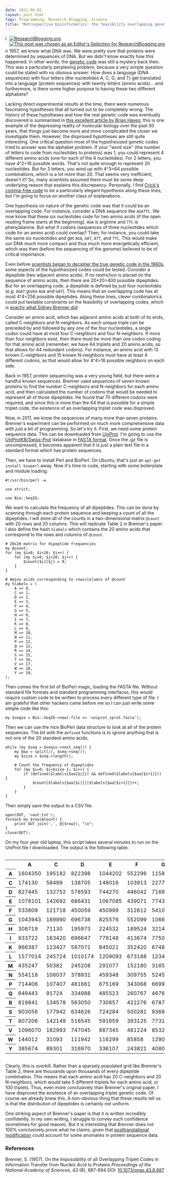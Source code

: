 ```yaml
---
date: 2011-06-02
layout: post.html
tags: Programming, Research Blogging, Science
title: "Retrospective bioinformatics: the feasibility overlapping genetic codes"
---
```


<div style="float:right; padding: 0 0 5px 5px;"><a href="http://www.researchblogging.org"><img style="border:0;" src="/files/icons/rb2_large_gray.png" alt="ResearchBlogging.org" /></a><br>
<a href="http://researchblogging.org/news/?p=2724"><img alt="This post was chosen as an Editor's Selection for ResearchBlogging.org" src="/files/icons/rb_editors-selection.png" style="border:0;"/></a></div>

In 1957, we knew what DNA was. We were pretty sure that proteins were determined by sequences of DNA. But we didn't know exactly how this happened. In other words, the <a href="http://en.wikipedia.org/wiki/Genetic_code">genetic code</a> was still a mystery back then. This was a particularly perplexing problem, because a very simple question could be stated with no obvious answer: How does a language (DNA sequences) with four letters (the nucleotides A, C, G, and T) get translated into a language (protein sequences) with twenty letters (amino acids)... and furthermore, is there some higher purpose to having these two different alphabets?

<!--more-->

Lacking direct experimental results at the time, there were numerous fascinating hypotheses that all turned out to be completely wrong. The history of these hypotheses and how the real genetic code was eventually discovered is summarized in <a href="http://dx.doi.org/10.1511/1998.1.8">this excellent article by Brian Hayes</a>; this is one example of the depressing reality of molecular biology over the past 50 years, that things just become more and more complicated the closer we investigate them. However, the disproved hypotheses are still quite interesting. One critical question most of the hypothesized genetic codes tried to answer was the alphabet problem. If your "word size" (the number of letters to code from nucleotides to proteins) was 1, you could represent 4 different amino acids (one for each of the 4 nucleotides). For 2 letters, you have 4^2=16 possible words. That's not quite enough to represent 20 nucleotides. But for 3 letters, you wind up with 4^3=64 possible combinations, which is a lot more than 20. That seems very inefficient, doesn't it? So, many scientists assumed there must be some deep underlying reason that explains this discrepancy. Personally, I find <a href="http://dx.doi.org/10.1073/pnas.43.5.416">Crick's comma-free code</a> to be a particularly elegant hypothesis along these lines, but I'm going to focus on another class of explanations.

One hypothesis on nature of the genetic code was that it could be an overlapping code. For instance, consider a DNA sequence like `AGATTC`. We now know that these six nucleotides code for two amino acids (if the open reading frame starts at the beginning). `AGA` is arginine and `TTC` is phenylalanine. But what if codons (sequences of three nucleotides which code for an amino acid) could overlap? Then, for instance, you could take the same six nucleotides and get `AGA`, `GAT`, `ATT`, and `TTC`. This would make our DNA much more compact and thus much more energetically efficient, which was then (before the sequencing of the genome) believed to be of critical importance.

Even before <a href="http://nobelprize.org/educational/medicine/gene-code/history.html">scientists began to decipher the true genetic code in the 1960s</a>, some aspects of the hypothesized codes could be tested. Consider a dipeptide (two adjacent amino acids). If no restriction is placed on the sequence of amino acids, then there are 20*20=400 possible dipeptides. But for an overlapping code, a dipeptide is defined by just four nucleotides (<i>e.g.</i> `AGAT` gives `AGA` and `GAT`). This means that an overlapping code has at most 4^4=256 possible dipeptides. Along these lines, clever combinatorics could put testable constraints on the feasibility of overlapping codes, which is <a href="http://dx.doi.org/10.1073/pnas.43.8.687">exactly what Sidney Brenner did</a>:

Consider an amino acid, which has adjacent amino acids at both of its ends, called C-neighbors and N-neighbors. As each unique triple can be preceded by and followed by any one of the four nucleotides, a single codon could have at most four C-neighbors and four N-neighbors. If more than four neighbors exist, then there must be more than one codon coding for that amino acid (remember, we have 64 triplets and 20 amino acids, so that allows for 44 redundant codons). For instance, an amino acid with 13 known C-neighbors and 15 known N-neighbors must have at least 4 different codons, as that would allow for 4^4=16 possible neighbors on each side.

Back in 1957, protein sequencing was a very young field, but there were a handful known sequences. Brenner used sequences of seven known proteins to find the number C-neighbors and N-neighbors for each amino acid, and then calculated the number of codons that would be needed to represent all of those dipeptides. He found that 70 different codons were required, and since this is more than the 64 that is possible for a simple triplet code, the existence of an overlapping triplet code was disproved.

Now, in 2011, we know the sequences of many more than seven proteins. Brenner's experiment can be performed on much more comprehensive data with just a bit of programming. So let's try it. First, we need some protein sequence data. This can be downloaded from <a href="http://www.uniprot.org/">UniProt</a>. I'm going to use the <a href="http://www.uniprot.org/downloads">UniProtKB/Swiss-Prot</a> database in <a href="http://en.wikipedia.org/wiki/FASTA_format">FASTA format</a>. Once the .gz file is uncompressed, it becomes apparent that it is just a plain text file in a standard format which has protein sequences.

Then, we have to install Perl and BioPerl. On Ubuntu, that's just an `apt-get install bioperl` away. Now it's time to code, starting with some boilerplate and module loading:

    #!/usr/bin/perl -w

    use strict;

    use Bio::SeqIO;

We want to calculate the frequency of all dipeptides. This can be done by scanning through each protein sequence and keeping a count of all the dipeptides. I will store all of the counts in a two-dimensional matrix `@count` with 20 rows and 20 columns. This will replicate Table 2 in Brenner's paper. I also define the hash `%labels` which contains the 20 amino acids that correspond to the rows and columns of `@count`.

    # 20x20 matrix for dipeptide frequencies
    my @count;
    for (my $i=0; $i<20; $i++) {
        for (my $j=0; $j<20; $j++) {
            $count[$i][$j] = 0;
        }
    }

    # Amino acids corresponding to rows/columns of @count
    my %labels = (
        A => 0,
        C => 1,
        D => 2,
        E => 3,
        F => 4,
        G => 5,
        H => 6,
        I => 7,
        K => 8,
        L => 9,
        M => 10,
        N => 11,
        P => 12,
        Q => 13,
        R => 14,
        S => 15,
        T => 16,
        V => 17,
        W => 18,
        Y => 19,
    );

Then comes the first bit of BioPerl magic, loading the FASTA file. Without standard file formats and standard programming interfaces, this would require custom code to be written to process every different type of file. I am grateful that other hackers came before me so I can just write some simple code like this:

    my $seqio = Bio::SeqIO->new(-file => 'uniprot_sprot.fasta');

Then we can use the nice BioPerl data structure to look at all of the protein sequences. The bit with the `defined` functions is to ignore anything that is not one of the 20 standard amino acids.

    while (my $seq = $seqio->next_seq()) {
        my @aa = split(//, $seq->seq());
        my $size = $seq->length();

        # Count the frequency of dipeptides
        for (my $i=0; $i<$size-1; $i++) {
            if (defined($labels{$aa[$i]}) && defined($labels{$aa[$i+1]})) {
                $count[$labels{$aa[$i]}][$labels{$aa[$i+1]}]++;
            }
        }
    }

Then simply save the output to a CSV file.

    open(OUT, '>out.txt');
    foreach my $row(@count) {
        print OUT join(',', @{$row}), "\n";
    }
    close(OUT);

On my four year old laptop, this script takes several minutes to run on the UniProt file I downloaded. The output is the following table.

<div style="margin-bottom: 1em; overflow: scroll; overflow-y: hidden;">
<table>
<tr><th></th><th>A</th><th>C</th><th>D</th><th>E</th><th>F</th><th>G</th><th>H</th><th>I</th><th>K</th><th>L</th><th>M</th><th>N</th><th>P</th><th>Q</th><th>R</th><th>S</th><th>T</th><th>V</th><th>W</th><th>Y</th></tr>
<tr><th>A</th><td>1604350</td><td>195182</td><td>822398</td><td>1044202</td><td>552296</td><td>1158886</td><td>320361</td><td>883073</td><td>857065</td><td>1588339</td><td>357454</td><td>529350</td><td>645313</td><td>613666</td><td>874430</td><td>939788</td><td>785165</td><td>1089590</td><td>154667</td><td>392376</td></tr>
<tr><th>C</th><td>174130</td><td>58499</td><td>138705</td><td>148016</td><td>103913</td><td>227743</td><td>70985</td><td>135499</td><td>130730</td><td>235749</td><td>45384</td><td>103432</td><td>139410</td><td>99012</td><td>144379</td><td>190093</td><td>130271</td><td>161362</td><td>31710</td><td>81394</td></tr>
<tr><th>D</th><td>827445</td><td>132752</td><td>578593</td><td>744270</td><td>446042</td><td>716855</td><td>211155</td><td>684994</td><td>556923</td><td>1019856</td><td>220821</td><td>383099</td><td>479704</td><td>332924</td><td>515621</td><td>609928</td><td>495489</td><td>741802</td><td>130625</td><td>350202</td></tr>
<tr><th>E</th><td>1078101</td><td>142692</td><td>686431</td><td>1067085</td><td>439071</td><td>774305</td><td>267415</td><td>817232</td><td>891635</td><td>1225847</td><td>299511</td><td>550953</td><td>439135</td><td>537320</td><td>745843</td><td>662946</td><td>635891</td><td>866060</td><td>127733</td><td>341910</td></tr>
<tr><th>F</th><td>533809</td><td>121718</td><td>450059</td><td>450999</td><td>312612</td><td>541059</td><td>169544</td><td>435875</td><td>381373</td><td>687454</td><td>146401</td><td>310279</td><td>311603</td><td>252249</td><td>355298</td><td>541662</td><td>402970</td><td>480058</td><td>85220</td><td>234312</td></tr>
<tr><th>G</th><td>1043943</td><td>189990</td><td>696738</td><td>825576</td><td>552099</td><td>1066213</td><td>320105</td><td>830120</td><td>829867</td><td>1215270</td><td>312678</td><td>479838</td><td>512268</td><td>484335</td><td>750996</td><td>864545</td><td>722355</td><td>951778</td><td>158808</td><td>411564</td></tr>
<tr><th>H</th><td>308719</td><td>71130</td><td>195973</td><td>224532</td><td>189524</td><td>321458</td><td>138965</td><td>258138</td><td>198526</td><td>437238</td><td>84493</td><td>161914</td><td>260307</td><td>177599</td><td>242326</td><td>273822</td><td>220482</td><td>271193</td><td>49896</td><td>147018</td></tr>
<tr><th>I</th><td>933722</td><td>163420</td><td>696647</td><td>779148</td><td>413674</td><td>775075</td><td>248568</td><td>689560</td><td>665501</td><td>998339</td><td>209124</td><td>505839</td><td>536561</td><td>394941</td><td>586852</td><td>749331</td><td>633140</td><td>745150</td><td>103013</td><td>322834</td></tr>
<tr><th>K</th><td>866387</td><td>123427</td><td>597071</td><td>845021</td><td>352420</td><td>674838</td><td>224900</td><td>689040</td><td>833329</td><td>999805</td><td>230527</td><td>499704</td><td>478812</td><td>433871</td><td>618957</td><td>649117</td><td>592149</td><td>734724</td><td>102558</td><td>330326</td></tr>
<tr><th>L</th><td>1577014</td><td>245724</td><td>1010174</td><td>1209093</td><td>673188</td><td>1234601</td><td>415640</td><td>973104</td><td>1078886</td><td>1774109</td><td>368336</td><td>737749</td><td>915158</td><td>726217</td><td>1038774</td><td>1248515</td><td>982929</td><td>1164291</td><td>180014</td><td>472504</td></tr>
<tr><th>M</th><td>435247</td><td>50382</td><td>245208</td><td>291077</td><td>152180</td><td>316570</td><td>95204</td><td>251080</td><td>290926</td><td>413850</td><td>117451</td><td>199689</td><td>215996</td><td>174459</td><td>242775</td><td>319577</td><td>261128</td><td>304354</td><td>36375</td><td>108406</td></tr>
<tr><th>N</th><td>554118</td><td>106037</td><td>378931</td><td>459348</td><td>309755</td><td>524590</td><td>166632</td><td>520787</td><td>453269</td><td>714592</td><td>162639</td><td>418656</td><td>421842</td><td>292950</td><td>368217</td><td>491895</td><td>385191</td><td>503131</td><td>87700</td><td>248285</td></tr>
<tr><th>P</th><td>714406</td><td>107407</td><td>481661</td><td>675169</td><td>343068</td><td>669937</td><td>203444</td><td>445798</td><td>438734</td><td>798215</td><td>172183</td><td>325933</td><td>504394</td><td>354379</td><td>426646</td><td>616487</td><td>475868</td><td>653357</td><td>98682</td><td>260902</td></tr>
<tr><th>Q</th><td>649443</td><td>91724</td><td>334988</td><td>485523</td><td>260767</td><td>467674</td><td>178795</td><td>427814</td><td>430406</td><td>746243</td><td>170464</td><td>286123</td><td>347358</td><td>445493</td><td>443371</td><td>421132</td><td>367001</td><td>493498</td><td>84418</td><td>205712</td></tr>
<tr><th>R</th><td>819841</td><td>134578</td><td>563050</td><td>730657</td><td>422276</td><td>678711</td><td>256094</td><td>614800</td><td>596058</td><td>1017683</td><td>227775</td><td>397183</td><td>460706</td><td>434279</td><td>715987</td><td>614290</td><td>491147</td><td>696504</td><td>117367</td><td>322554</td></tr>
<tr><th>S</th><td>903056</td><td>177942</td><td>634626</td><td>724284</td><td>500281</td><td>936876</td><td>281252</td><td>691235</td><td>663922</td><td>1189788</td><td>251608</td><td>489757</td><td>610758</td><td>477067</td><td>653919</td><td>1039613</td><td>671654</td><td>797089</td><td>139655</td><td>353170</td></tr>
<tr><th>T</th><td>807206</td><td>142149</td><td>516545</td><td>591659</td><td>393125</td><td>773111</td><td>226037</td><td>601197</td><td>500720</td><td>1020373</td><td>201492</td><td>376965</td><td>571417</td><td>354351</td><td>496334</td><td>668873</td><td>600541</td><td>739356</td><td>109986</td><td>277183</td></tr>
<tr><th>V</th><td>1096070</td><td>182993</td><td>747045</td><td>887345</td><td>481224</td><td>853259</td><td>265110</td><td>790477</td><td>735570</td><td>1233197</td><td>281514</td><td>506873</td><td>606861</td><td>441079</td><td>686430</td><td>835395</td><td>741120</td><td>974728</td><td>129389</td><td>346900</td></tr>
<tr><th>W</th><td>144012</td><td>31093</td><td>111942</td><td>116299</td><td>85858</td><td>129009</td><td>50467</td><td>119014</td><td>115293</td><td>225991</td><td>49921</td><td>91136</td><td>77790</td><td>99612</td><td>121738</td><td>125757</td><td>99874</td><td>129496</td><td>31518</td><td>62207</td></tr>
<tr><th>Y</th><td>385674</td><td>89301</td><td>316970</td><td>336107</td><td>243821</td><td>408022</td><td>136323</td><td>314029</td><td>290346</td><td>529055</td><td>105459</td><td>237805</td><td>246395</td><td>232667</td><td>318950</td><td>359767</td><td>286293</td><td>352826</td><td>66302</td><td>190585</td></tr>
</table>
</div>

Clearly, this is overkill. Rather than a sparsely populated grid like Brenner's Table 2, there are thousands upon thousands of every dipeptide combination. This means that each amino acid has 20 C-neighbors and 20 N-neighbors, which would take 5 different triplets for each amino acid, or 100 triplets. Thus, even more conclusively than Brenner's original paper, I have disproved the existence of an overlapping triplet genetic code. Of course we already knew this. A non-obvious thing that these results tell us is that the distribution of dipeptides is certainly not uniform.

One striking aspect of Brenner's paper is that it is written incredibly confidently. In my own writing, I struggle to convey such confidence (sometimes for good reason). But it is interesting that Brenner does not 100% conclusively prove what he claims, given that <a href="http://en.wikipedia.org/wiki/Posttranslational_modification">posttranslational modification</a> could account for some anomalies in protein sequence data.

### References

<span class="Z3988" title="ctx_ver=Z39.88-2004&rft_val_fmt=info%3Aofi%2Ffmt%3Akev%3Amtx%3Ajournal&rft.jtitle=Proceedings+of+the+National+Academy+of+Sciences&rft_id=info%3Adoi%2F10.1073%2Fpnas.43.8.687&rfr_id=info%3Asid%2Fresearchblogging.org&rft.atitle=On+the+Impossibility+of+all+Overlapping+Triplet+Codes+in+Information+Transfer+from+Nucleic+Acid+to+Proteins&rft.issn=0027-8424&rft.date=1957&rft.volume=43&rft.issue=8&rft.spage=687&rft.epage=694&rft.artnum=http%3A%2F%2Fwww.pnas.org%2Fcgi%2Fdoi%2F10.1073%2Fpnas.43.8.687&rft.au=Brenner%2C+S.&rfe_dat=bpr3.included=1;bpr3.tags=Biology%2CBioinformatics%2C+Computational+Biology">Brenner, S. (1957). On the Impossibility of all Overlapping Triplet Codes in Information Transfer from Nucleic Acid to Proteins <span style="font-style: italic;">Proceedings of the National Academy of Sciences, 43</span> (8), 687-694 DOI: <a rev="review" href="http://dx.doi.org/10.1073/pnas.43.8.687">10.1073/pnas.43.8.687</a></span>

